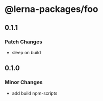 # @lerna-packages/foo

## 0.1.1

### Patch Changes

- sleep on build

## 0.1.0

### Minor Changes

- add build npm-scripts

